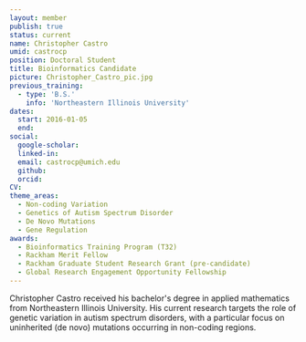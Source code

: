 ```yaml
---
layout: member
publish: true
status: current
name: Christopher Castro
umid: castrocp
position: Doctoral Student
title: Bioinformatics Candidate
picture: Christopher_Castro_pic.jpg
previous_training:
  - type: 'B.S.'
    info: 'Northeastern Illinois University'
dates:
  start: 2016-01-05
  end:
social: 
  google-scholar: 
  linked-in: 
  email: castrocp@umich.edu
  github:
  orcid:
CV: 
theme_areas:
  - Non-coding Variation
  - Genetics of Autism Spectrum Disorder
  - De Novo Mutations 
  - Gene Regulation
awards:
  - Bioinformatics Training Program (T32)
  - Rackham Merit Fellow
  - Rackham Graduate Student Research Grant (pre-candidate)
  - Global Research Engagement Opportunity Fellowship
---
```


Christopher Castro received his bachelor's degree in applied mathematics from Northeastern Illinois University.  His current research targets the role of genetic variation in autism spectrum disorders, with a particular focus on uninherited (de novo) mutations occurring in non-coding regions.
